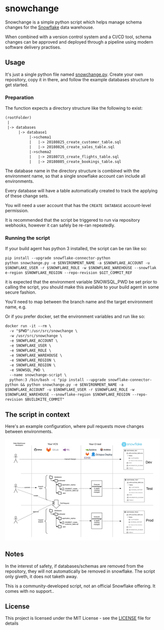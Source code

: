 # snowchange
Snowchange is a simple python script which helps manage schema changes for the [Snowflake](https://www.snowflake.com/) data warehouse.

When combined with a version control system and a CI/CD tool, schema changes can be approved and deployed through a pipeline using modern software delivery practises.

## Usage

It's just a single python file named [snowchange.py](snowchange.py). Create your own repository, copy it in there, and follow the example databases structure to get started.

### Preparation

The function expects a directory structure like the following to exist:
```
(rootFolder)
 |
 |-> databases
      |-> database1
           |->schema1
           |   |-> 20180825_create_customer_table.sql
           |   |-> 20180826_create_sales_table.sql
           |->schema2
           |   |-> 20180715_create_flights_table.sql
           |   |-> 20180805_create_bookings_table.sql
```

The database name in the directory structure is combined with the environment name, so that a single snowflake  account can include all environments.

Every database will have a table automatically created to track the applying of these change sets.

You will need a user account that has the ```CREATE DATABASE``` account-level permission. 

It is recommended that the script be triggered to run via repository webhooks, however it can safely be re-ran repeatedly.

### Running the script

If your build agent has python 3 installed, the script can be ran like so:
```
pip install --upgrade snowflake-connector-python
python snowchange.py -e $ENVIRONMENT_NAME -a $SNOWFLAKE_ACCOUNT -u $SNOWFLAKE_USER -r $SNOWFLAKE_ROLE -w $SNOWFLAKE_WAREHOUSE --snowflak
e-region $SNOWFLAKE_REGION --repo-revision $GIT_COMMIT_REF
```
it is expected that the environment variable SNOWSQL_PWD be set prior to calling the script, you should make this available to your build agent in some secure fashion.

You'll need to map between the branch name and the target environment name, e.g. 

Or if you prefer docker, set the environment variables and run like so:
```
docker run -it --rm \
  -v "$PWD":/usr/src/snowchange \
  -w /usr/src/snowchange \
  -e SNOWFLAKE_ACCOUNT \
  -e SNOWFLAKE_USER \
  -e SNOWFLAKE_ROLE \
  -e SNOWFLAKE_WAREHOUSE \
  -e SNOWFLAKE_REGION \
  -e SNOWFLAKE_REGION \
  -e SNOWSQL_PWD \
  --name snowchange-script \
  python:3 /bin/bash -c "pip install --upgrade snowflake-connector-python && python snowchange.py -e $ENVIRONMENT_NAME -a $SNOWFLAKE_ACCOUNT -u $SNOWFLAKE_USER -r $SNOWFLAKE_ROLE -w $SNOWFLAKE_WAREHOUSE --snowflake-region $SNOWFLAKE_REGION --repo-revision $BUILDKITE_COMMIT"
```

## The script in context

Here's an example configuration, where pull requests move changes between environments.

![diagram](diagram.png "Diagram")

## Notes

In the interest of safety, if databases/schemas are removed from the repository, they will not automatically be removed in snowflake. The script only giveth, it does not taketh away.

This is a community-developed script, not an official Snowflake offering. It comes with no support..

## License

This project is licensed under the MIT License - see the [LICENSE](LICENSE) file for details
